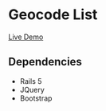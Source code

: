 # Geocode List
 [Live Demo](https://mighty-island-83019.herokuapp.com/)

## Dependencies
* Rails 5
* JQuery
* Bootstrap
